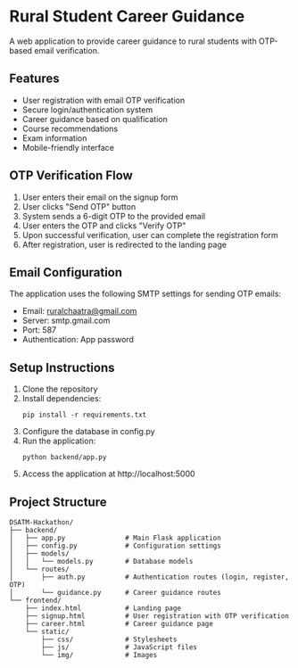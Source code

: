 # Rural Student Career Guidance

A web application to provide career guidance to rural students with OTP-based email verification.

## Features

- User registration with email OTP verification
- Secure login/authentication system
- Career guidance based on qualification
- Course recommendations
- Exam information
- Mobile-friendly interface

## OTP Verification Flow

1. User enters their email on the signup form
2. User clicks "Send OTP" button
3. System sends a 6-digit OTP to the provided email
4. User enters the OTP and clicks "Verify OTP"
5. Upon successful verification, user can complete the registration form
6. After registration, user is redirected to the landing page

## Email Configuration

The application uses the following SMTP settings for sending OTP emails:
- Email: ruralchaatra@gmail.com
- Server: smtp.gmail.com
- Port: 587
- Authentication: App password

## Setup Instructions

1. Clone the repository
2. Install dependencies:
   ```
   pip install -r requirements.txt
   ```
3. Configure the database in config.py
4. Run the application:
   ```
   python backend/app.py
   ```
5. Access the application at http://localhost:5000

## Project Structure

```
DSATM-Hackathon/
├── backend/
│   ├── app.py               # Main Flask application
│   ├── config.py            # Configuration settings
│   ├── models/
│   │   └── models.py        # Database models
│   └── routes/
│       ├── auth.py          # Authentication routes (login, register, OTP)
│       └── guidance.py      # Career guidance routes
└── frontend/
    ├── index.html           # Landing page
    ├── signup.html          # User registration with OTP verification
    ├── career.html          # Career guidance page
    └── static/
        ├── css/             # Stylesheets
        ├── js/              # JavaScript files
        └── img/             # Images
```
